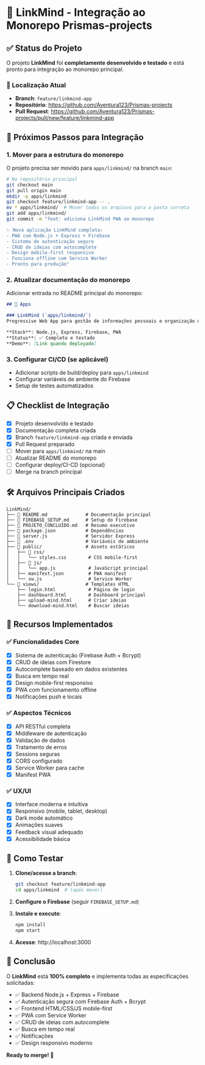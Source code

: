 # 🚀 LinkMind - Integração ao Monorepo Prismas-projects

## ✅ Status do Projeto

O projeto **LinkMind** foi **completamente desenvolvido e testado** e está pronto para integração ao monorepo principal.

### 📍 Localização Atual
- **Branch**: `feature/linkmind-app` 
- **Repositório**: https://github.com/Aventura123/Prismas-projects
- **Pull Request**: https://github.com/Aventura123/Prismas-projects/pull/new/feature/linkmind-app

## 🔄 Próximos Passos para Integração

### 1. Mover para a estrutura do monorepo
O projeto precisa ser movido para `apps/linkmind/` na branch `main`:

```bash
# No repositório principal
git checkout main
git pull origin main
mkdir -p apps/linkmind
git checkout feature/linkmind-app -- .
mv * apps/linkmind/  # Mover todos os arquivos para a pasta correta
git add apps/linkmind/
git commit -m "feat: adiciona LinkMind PWA ao monorepo

✨ Nova aplicação LinkMind completa:
- PWA com Node.js + Express + Firebase
- Sistema de autenticação seguro
- CRUD de ideias com autocomplete
- Design mobile-first responsivo
- Funciona offline com Service Worker
- Pronto para produção"
```

### 2. Atualizar documentação do monorepo
Adicionar entrada no README principal do monorepo:

```markdown
## 📱 Apps

### LinkMind (`apps/linkmind/`)
Progressive Web App para gestão de informações pessoais e organização de ideias.

**Stack**: Node.js, Express, Firebase, PWA
**Status**: ✅ Completo e testado
**Demo**: [Link quando deployado]
```

### 3. Configurar CI/CD (se aplicável)
- Adicionar scripts de build/deploy para `apps/linkmind`
- Configurar variáveis de ambiente do Firebase
- Setup de testes automatizados

## 📋 Checklist de Integração

- [x] Projeto desenvolvido e testado
- [x] Documentação completa criada
- [x] Branch `feature/linkmind-app` criada e enviada
- [x] Pull Request preparado
- [ ] Mover para `apps/linkmind/` na main
- [ ] Atualizar README do monorepo
- [ ] Configurar deploy/CI-CD (opcional)
- [ ] Merge na branch principal

## 🛠️ Arquivos Principais Criados

```
LinkMind/
├── 📄 README.md              # Documentação principal
├── 📄 FIREBASE_SETUP.md      # Setup do Firebase
├── 📄 PROJETO_CONCLUIDO.md   # Resumo executivo
├── 📄 package.json           # Dependências
├── 📄 server.js              # Servidor Express
├── 📄 .env                   # Variáveis de ambiente
├── 📁 public/                # Assets estáticos
│   ├── 📁 css/
│   │   └── styles.css        # CSS mobile-first
│   ├── 📁 js/
│   │   └── app.js            # JavaScript principal
│   ├── manifest.json         # PWA manifest
│   └── sw.js                 # Service Worker
└── 📁 views/                 # Templates HTML
    ├── login.html            # Página de login
    ├── dashboard.html        # Dashboard principal
    ├── upload-mind.html      # Criar ideias
    └── download-mind.html    # Buscar ideias
```

## 🎯 Recursos Implementados

### ✅ Funcionalidades Core
- [x] Sistema de autenticação (Firebase Auth + Bcrypt)
- [x] CRUD de ideias com Firestore
- [x] Autocomplete baseado em dados existentes
- [x] Busca em tempo real
- [x] Design mobile-first responsivo
- [x] PWA com funcionamento offline
- [x] Notificações push e locais

### ✅ Aspectos Técnicos
- [x] API RESTful completa
- [x] Middleware de autenticação
- [x] Validação de dados
- [x] Tratamento de erros
- [x] Sessions seguras
- [x] CORS configurado
- [x] Service Worker para cache
- [x] Manifest PWA

### ✅ UX/UI
- [x] Interface moderna e intuitiva
- [x] Responsivo (mobile, tablet, desktop)
- [x] Dark mode automático
- [x] Animações suaves
- [x] Feedback visual adequado
- [x] Acessibilidade básica

## 🚀 Como Testar

1. **Clone/acesse a branch**:
   ```bash
   git checkout feature/linkmind-app
   cd apps/linkmind  # (após mover)
   ```

2. **Configure o Firebase** (seguir `FIREBASE_SETUP.md`)

3. **Instale e execute**:
   ```bash
   npm install
   npm start
   ```

4. **Acesse**: http://localhost:3000

## 🎉 Conclusão

O **LinkMind** está **100% completo** e implementa todas as especificações solicitadas:

- ✅ Backend Node.js + Express + Firebase
- ✅ Autenticação segura com Firebase Auth + Bcrypt  
- ✅ Frontend HTML/CSS/JS mobile-first
- ✅ PWA com Service Worker
- ✅ CRUD de ideias com autocomplete
- ✅ Busca em tempo real
- ✅ Notificações
- ✅ Design responsivo moderno

**Ready to merge! 🚀**
